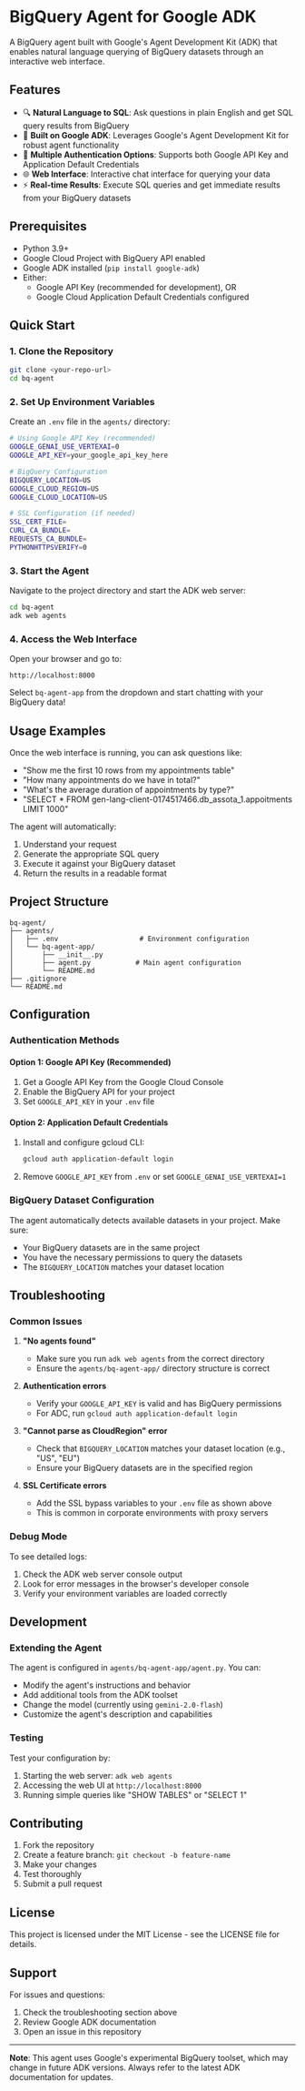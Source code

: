 # BigQuery Agent for Google ADK

A BigQuery agent built with Google's Agent Development Kit (ADK) that enables natural language querying of BigQuery datasets through an interactive web interface.

## Features

- 🔍 **Natural Language to SQL**: Ask questions in plain English and get SQL query results from BigQuery
- 🚀 **Built on Google ADK**: Leverages Google's Agent Development Kit for robust agent functionality  
- 🔐 **Multiple Authentication Options**: Supports both Google API Key and Application Default Credentials
- 🌐 **Web Interface**: Interactive chat interface for querying your data
- ⚡ **Real-time Results**: Execute SQL queries and get immediate results from your BigQuery datasets

## Prerequisites

- Python 3.9+
- Google Cloud Project with BigQuery API enabled
- Google ADK installed (`pip install google-adk`)
- Either:
  - Google API Key (recommended for development), OR
  - Google Cloud Application Default Credentials configured

## Quick Start

### 1. Clone the Repository

```bash
git clone <your-repo-url>
cd bq-agent
```

### 2. Set Up Environment Variables

Create an `.env` file in the `agents/` directory:

```bash
# Using Google API Key (recommended)
GOOGLE_GENAI_USE_VERTEXAI=0
GOOGLE_API_KEY=your_google_api_key_here

# BigQuery Configuration  
BIGQUERY_LOCATION=US
GOOGLE_CLOUD_REGION=US
GOOGLE_CLOUD_LOCATION=US

# SSL Configuration (if needed)
SSL_CERT_FILE=
CURL_CA_BUNDLE=
REQUESTS_CA_BUNDLE=
PYTHONHTTPSVERIFY=0
```

### 3. Start the Agent

Navigate to the project directory and start the ADK web server:

```bash
cd bq-agent
adk web agents
```

### 4. Access the Web Interface

Open your browser and go to:
```
http://localhost:8000
```

Select `bq-agent-app` from the dropdown and start chatting with your BigQuery data!

## Usage Examples

Once the web interface is running, you can ask questions like:

- "Show me the first 10 rows from my appointments table"
- "How many appointments do we have in total?"
- "What's the average duration of appointments by type?"
- "SELECT * FROM gen-lang-client-0174517466.db_assota_1.appoitments LIMIT 1000"

The agent will automatically:
1. Understand your request
2. Generate the appropriate SQL query
3. Execute it against your BigQuery dataset
4. Return the results in a readable format

## Project Structure

```
bq-agent/
├── agents/
│   ├── .env                    # Environment configuration
│   └── bq-agent-app/
│       ├── __init__.py
│       ├── agent.py           # Main agent configuration
│       └── README.md
├── .gitignore
└── README.md
```

## Configuration

### Authentication Methods

#### Option 1: Google API Key (Recommended)
1. Get a Google API Key from the Google Cloud Console
2. Enable the BigQuery API for your project
3. Set `GOOGLE_API_KEY` in your `.env` file

#### Option 2: Application Default Credentials
1. Install and configure gcloud CLI:
   ```bash
   gcloud auth application-default login
   ```
2. Remove `GOOGLE_API_KEY` from `.env` or set `GOOGLE_GENAI_USE_VERTEXAI=1`

### BigQuery Dataset Configuration

The agent automatically detects available datasets in your project. Make sure:
- Your BigQuery datasets are in the same project
- You have the necessary permissions to query the datasets
- The `BIGQUERY_LOCATION` matches your dataset location

## Troubleshooting

### Common Issues

1. **"No agents found"**
   - Make sure you run `adk web agents` from the correct directory
   - Ensure the `agents/bq-agent-app/` directory structure is correct

2. **Authentication errors**
   - Verify your `GOOGLE_API_KEY` is valid and has BigQuery permissions
   - For ADC, run `gcloud auth application-default login`

3. **"Cannot parse as CloudRegion" error**
   - Check that `BIGQUERY_LOCATION` matches your dataset location (e.g., "US", "EU")
   - Ensure your BigQuery datasets are in the specified region

4. **SSL Certificate errors**
   - Add the SSL bypass variables to your `.env` file as shown above
   - This is common in corporate environments with proxy servers

### Debug Mode

To see detailed logs:
1. Check the ADK web server console output
2. Look for error messages in the browser's developer console
3. Verify your environment variables are loaded correctly

## Development

### Extending the Agent

The agent is configured in `agents/bq-agent-app/agent.py`. You can:

- Modify the agent's instructions and behavior
- Add additional tools from the ADK toolset
- Change the model (currently using `gemini-2.0-flash`)
- Customize the agent's description and capabilities

### Testing

Test your configuration by:
1. Starting the web server: `adk web agents`
2. Accessing the web UI at `http://localhost:8000`
3. Running simple queries like "SHOW TABLES" or "SELECT 1"

## Contributing

1. Fork the repository
2. Create a feature branch: `git checkout -b feature-name`
3. Make your changes
4. Test thoroughly
5. Submit a pull request

## License

This project is licensed under the MIT License - see the LICENSE file for details.

## Support

For issues and questions:
1. Check the troubleshooting section above
2. Review Google ADK documentation
3. Open an issue in this repository

---

**Note**: This agent uses Google's experimental BigQuery toolset, which may change in future ADK versions. Always refer to the latest ADK documentation for updates.
